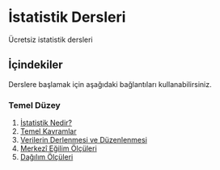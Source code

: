 # İstatistik Dersleri

Ücretsiz istatistik dersleri

## İçindekiler

Derslere başlamak için aşağıdaki bağlantıları kullanabilirsiniz.

### Temel Düzey

1. [İstatistik Nedir?](https://github.com/zinzinzibidi/istatistik/blob/main/istatistik-nedir.md)
2. [Temel Kavramlar](https://github.com/zinzinzibidi/istatistik/blob/main/temel-kavramlar.md)
3. [Verilerin Derlenmesi ve Düzenlenmesi](https://github.com/zinzinzibidi/istatistik/blob/main/verilerin-derlenmesi-ve-duzenlenmesi.md)
4. [Merkezî Eğilim Ölçüleri](https://github.com/zinzinzibidi/istatistik/blob/main/merkezi-egilim-olculeri.md)
5. [Dağılım Ölçüleri](https://github.com/zinzinzibidi/istatistik/blob/main/dagilim-olculeri.md)
